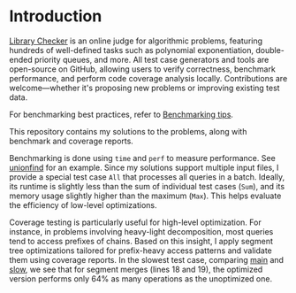 # Introduction

[Library Checker](https://judge.yosupo.jp) is an online judge for algorithmic problems, featuring hundreds of well-defined tasks such as polynomial exponentiation, double-ended priority queues, and more. All test case generators and tools are open-source on GitHub, allowing users to verify correctness, benchmark performance, and perform code coverage analysis locally. Contributions are welcome—whether it's proposing new problems or improving existing test data.

For benchmarking best practices, refer to [Benchmarking tips](https://llvm.org/docs/Benchmarking.html).

This repository contains my solutions to the problems, along with benchmark and coverage reports.

Benchmarking is done using `time` and `perf` to measure performance. See [unionfind](benchmark/unionfind-main.md) for an example. Since my solutions support multiple input files, I provide a special test case `All` that processes all queries in a batch. Ideally, its runtime is slightly less than the sum of individual test cases (`Sum`), and its memory usage slightly higher than the maximum (`Max`). This helps evaluate the efficiency of low-level optimizations.

Coverage testing is particularly useful for high-level optimization. For instance, in problems involving heavy-light decomposition, most queries tend to access prefixes of chains. Based on this insight, I apply segment tree optimizations tailored for prefix-heavy access patterns and validate them using coverage reports. In the slowest test case, comparing [main](coverage/vertex_set_path_composite-main/worst_for_path_decomposition_00.md) and [slow](coverage/vertex_set_path_composite-slow/worst_for_path_decomposition_00.md), we see that for segment merges (lines 18 and 19), the optimized version performs only 64% as many operations as the unoptimized one.
